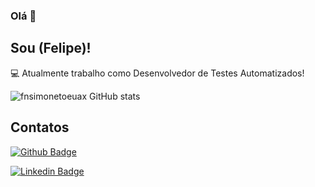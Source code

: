 ### Olá 👋

## Sou (Felipe)!

:computer: Atualmente trabalho como Desenvolvedor de Testes Automatizados!

![fnsimonetoeuax GitHub stats](https://github-readme-stats.vercel.app/api?username=anuraghazra&show_icons=true&theme=radical)

## Contatos

[![Github Badge](https://img.shields.io/badge/-Github-000?style=flat-square&logo=Github&logoColor=white&link=https://github.com/fnsimonetoeuax)](https://github.com/fnsimonetoeuax)

[![Linkedin Badge](https://img.shields.io/badge/-LinkedIn-blue?style=flat-square&logo=Linkedin&logoColor=white&link=https://www.linkedin.com/in/felipesimoneto/)]( https://www.linkedin.com/in/felipesimoneto/)



